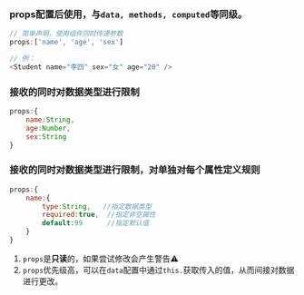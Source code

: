 ### props配置后使用，与`data, methods, computed`等同级。


```js
// 简单声明，使用组件同时传递参数
props:['name', 'age', 'sex']

// 例：
<Student name="李四" sex="女" age="20" />
```
### 接收的同时对数据类型进行限制
```js
props:{
    name:String,
    age:Number,
    sex:String
}
```

### 接收的同时对数据类型进行限制，对单独对每个属性定义规则
```js
props:{
    name:{
        type:String,   //指定数据类型
        required:true,  //指定非空属性
        default:99      //指定默认值
    }
}
```
1. `props`是**只读**的，如果尝试修改会产生警告⚠
2. `props`优先级高，可以在`data`配置中通过`this.`获取传入的值，从而间接对数据进行更改。
